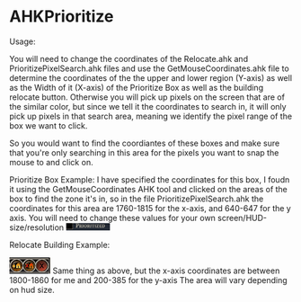 # AHKPrioritize

Usage:

You will need to change the coordinates of the Relocate.ahk and PrioritizePixelSearch.ahk files and use the GetMouseCoordinates.ahk file to determine the coordinates of the the upper and lower region (Y-axis) as well as the Width of it (X-axis) of the Prioritize Box as well as the building relocate button. Otherwise you will pick up pixels on the screen that are of the similar color, but since we tell it the coordinates to search in, it will only pick up pixels in that search area, meaning we identify the pixel range of the box we want to click.

So you would want to find the coordiantes of these boxes and make sure that you're only searching in this area for the pixels you want to snap the mouse to and click on.

Prioritize Box Example:
I have specified the coordinates for this box, I foudn it using the GetMouseCoordinates AHK tool and clicked on the areas of the box to find the zone it's in, so in the file PrioritizePixelSearch.ahk the coordinates for this area are 1760-1815 for the x-axis, and 640-647 for the y axis. You will need to change these values for your own screen/HUD-size/resolution
<img src="/ExampleSearchArea.png" alt="Alt text" title="Optional title">

Relocate Building Example:

<img src="RelocateExampleSearchArea.png" alt="Alt text" title="Optional title">
Same thing as above, but the x-axis coordinates are between 1800-1860 for me and 200-385 for the y-axis
The area will vary depending on hud size.
